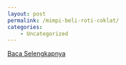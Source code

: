 ```yaml
---
layout: post
permalink: /mimpi-beli-roti-coklat/
categories:
    - Uncategorized
---
```


[Baca Selengkapnya](/01)